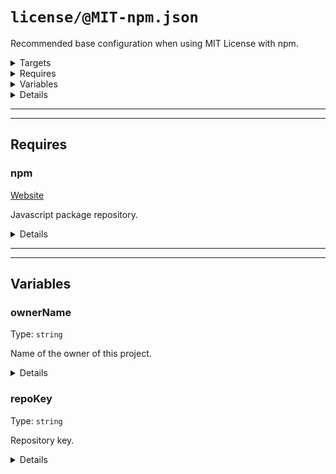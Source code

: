 #  `license/@MIT-npm.json`

Recommended base configuration when using MIT License with npm.

<!---0--><details>
<!---0--><summary>Targets</summary>

```
project
├─ LICENSE
└─ package.json
```

<!---0--></details>

<!---0--><details>
<!---0--><summary>Requires</summary>

- [npm](#blackfluxrobo-config-plugin-req-ref-npm)

<!---0--></details>

<!---0--><details>
<!---0--><summary>Variables</summary>

- [ownerName](#blackfluxrobo-config-plugin-var-ref-ownername)
- [repoKey](#blackfluxrobo-config-plugin-var-ref-repokey)

<!---0--></details>

<!---0--><details>
<!---0--><summary>Details</summary>

## > license/MIT-LICENSE

_Updating `LICENSE` using `overwrite`._

- Generate [MIT license](https://en.wikipedia.org/wiki/MIT_License) file.

<!---1--><details>
<!---1--><summary>Targets</summary>

```
project
└─ LICENSE
```

<!---1--></details>

<!---1--><details>
<!---1--><summary>Variables</summary>

- [ownerName](#blackfluxrobo-config-plugin-var-ref-ownername)

<!---1--></details>

## > license/MIT-npm

_Updating `package.json` using `merge-shallow`._

- Link MIT license file into [npm](https://www.npmjs.com/) configuration.

<!---1--><details>
<!---1--><summary>Targets</summary>

```
project
└─ package.json
```

<!---1--></details>

<!---1--><details>
<!---1--><summary>Requires</summary>

- [npm](#blackfluxrobo-config-plugin-req-ref-npm)

<!---1--></details>

<!---1--><details>
<!---1--><summary>Variables</summary>

- [ownerName](#blackfluxrobo-config-plugin-var-ref-ownername)
- [repoKey](#blackfluxrobo-config-plugin-var-ref-repokey)

<!---1--></details>

</details>

------
------

## Requires

### <a name="blackfluxrobo-config-plugin-req-ref-npm">npm</a>

[Website](https://docs.npmjs.com/about-npm/)

Javascript package repository.

<!---0--><details>
<!---0--><summary>Details</summary>

Requires the project to be conform with the npm standard, i.e. contain a package.json file.
Does not require the project to be published to npm.

<!---0--></details>

------
------

## Variables

### <a name="blackfluxrobo-config-plugin-var-ref-ownername">ownerName</a>

Type: `string`

Name of the owner of this project.

<!---0--><details>
<!---0--><summary>Details</summary>

The owner name of the project is the name of the person or organization publishing the project under their license.

<!---0--></details>

### <a name="blackfluxrobo-config-plugin-var-ref-repokey">repoKey</a>

Type: `string`

Repository key.

<!---0--><details>
<!---0--><summary>Details</summary>

The repository key contains the owner or organization of the project and the repository name itself, separated by a slash.

<!---0--></details>

